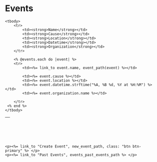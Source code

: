 <h1>Events</h1>

<table class="table">
	<thead>
		<tr>
			<th colspan="5"></th>
		</tr>
	</thead>

	<tbody>
		<tr>
			<td><strong>Name</strong></td>
			<td><strong>Cause</strong></td>
			<td><strong>Location</strong></td>
			<td><strong>Datetime</strong></td>
			<td><strong>Organization</strong></td>		
		</tr>

		<% @events.each do |event| %>
		<tr>
			<td><%= link_to event.name, event_path(event) %></td>
			
			<td><%= event.cause %></td>
			<td><%= event.location %></td>
			<td><%= event.datetime.strftime("%A, %B %d, %Y at %H:%M") %></td>
			<td><%= event.organization.name %></td>
			
		</tr>
	 <% end %>
	</tbody>
</table>
	
<br>
	<br>
	<br>
	
	<p><%= link_to "Create Event", new_event_path, class: "btn btn-primary" %> </p>
	<p><%= link_to "Past Events", events_past_events_path %> </p>
